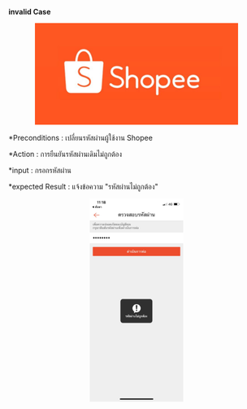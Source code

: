 **invalid Case**
  <p align="center">
    <img height="200" src="pic/shopee-logo.jpg">
  </p>
  
*Preconditions : เปลี่ยนรหัสผ่านผู้ใช้งาน Shopee

*Action : การยืนยันรหัสผ่านเดิมไม่ถูกต้อง

*input :  กรอกรหัสผ่าน

*expected Result : แจ้งข้อความ "รหัสผ่านไม่ถูกต้อง"

  <p align="center">
    <img height="400" src="pic/Shopee_๑๙๐๖๒๙_0033.jpg">
  </p>
